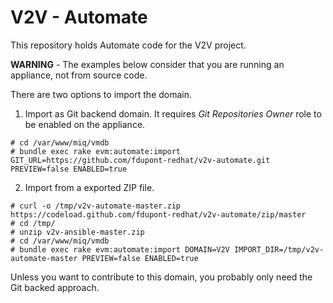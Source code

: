 # V2V - Automate

This repository holds Automate code for the V2V project.

__WARNING__ - The examples below consider that you are running an appliance, not from source code.

There are two options to import the domain.

1. Import as Git backend domain. It requires _Git Repositories Owner_ role to be enabled on the appliance.

```
# cd /var/www/miq/vmdb
# bundle exec rake evm:automate:import GIT_URL=https://github.com/fdupont-redhat/v2v-automate.git PREVIEW=false ENABLED=true
```

2. Import from a exported ZIP file.

```
# curl -o /tmp/v2v-automate-master.zip https://codeload.github.com/fdupont-redhat/v2v-automate/zip/master
# cd /tmp/
# unzip v2v-ansible-master.zip
# cd /var/www/miq/vmdb
# bundle exec rake evm:automate:import DOMAIN=V2V IMPORT_DIR=/tmp/v2v-automate-master PREVIEW=false ENABLED=true
```

Unless you want to contribute to this domain, you probably only need the Git backed approach.
